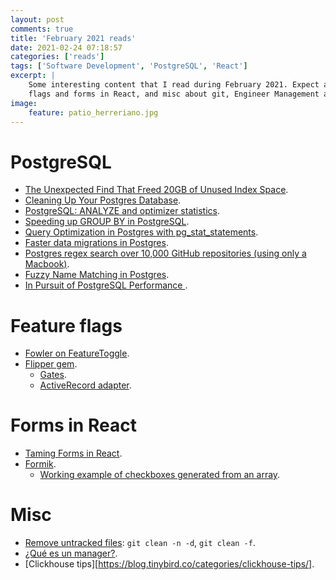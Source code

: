 ```yaml
---
layout: post
comments: true
title: 'February 2021 reads'
date: 2021-02-24 07:18:57
categories: ['reads']
tags: ['Software Development', 'PostgreSQL', 'React']
excerpt: |
    Some interesting content that I read during February 2021. Expect a lot of PostgreSQL, some links about feature
    flags and forms in React, and misc about git, Engineer Management and Clickhouse.
image:
    feature: patio_herreriano.jpg
---
```


# PostgreSQL

- [The Unexpected Find That Freed 20GB of Unused Index Space](https://hakibenita.com/postgresql-unused-index-size).
- [Cleaning Up Your Postgres Database](https://info.crunchydata.com/blog/cleaning-up-your-postgres-database).
- [PostgreSQL: ANALYZE and optimizer statistics](https://www.cybertec-postgresql.com/en/postgresql-analyze-and-optimizer-statistics/).
- [Speeding up GROUP BY in PostgreSQL](https://www.cybertec-postgresql.com/en/speeding-up-group-by-in-postgresql/).
- [Query Optimization in Postgres with pg_stat_statements](https://info.crunchydata.com/blog/tentative-smarter-query-optimization-in-postgres-starts-with-pg_stat_statements).
- [Faster data migrations in Postgres](https://www.citusdata.com/blog/2021/02/20/faster-data-migrations-in-postgres/).
- [Postgres regex search over 10,000 GitHub repositories (using only a Macbook)](https://devlog.hexops.com/2021/postgres-regex-search-over-10000-github-repositories#conclusions).
- [Fuzzy Name Matching in Postgres](https://info.crunchydata.com/blog/fuzzy-name-matching-in-postgresql).
- [In Pursuit of PostgreSQL Performance ](https://dev.to/kenwhitesell/in-pursuit-of-postgresql-performance-7h2).

# Feature flags

- [Fowler on FeatureToggle](https://martinfowler.com/bliki/FeatureToggle.html).
- [Flipper gem](https://github.com/jnunemaker/flipper).
  - [Gates](https://github.com/jnunemaker/flipper/blob/master/docs/Gates.md).
  - [ActiveRecord adapter](https://github.com/jnunemaker/flipper/tree/master/docs/active_record).

# Forms in React

- [Taming Forms in React](https://www.youtube.com/watch?v=oiNtnehlaTo&feature=emb_imp_woyt).
- [Formik](https://formik.org).
  - [Working example of checkboxes generated from an array](https://codesandbox.io/s/o5pw1vx916?file=/index.js:515-521).

# Misc

- [Remove untracked files](https://stackoverflow.com/a/64966/351721): `git clean -n -d`, `git clean -f`.
- [¿Qué es un manager?](https://flopezluis.substack.com/p/qu-es-un-manager).
- [Clickhouse tips][https://blog.tinybird.co/categories/clickhouse-tips/].
